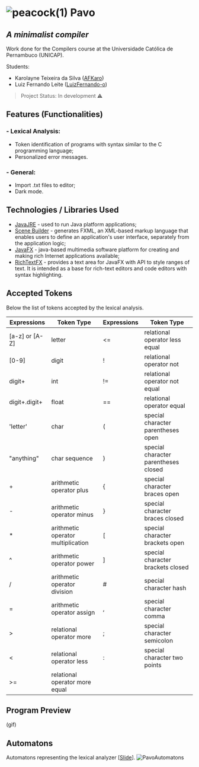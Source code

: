 # ![peacock(1)](https://user-images.githubusercontent.com/58193125/111029765-30858580-83dd-11eb-8626-ee9465888424.png) Pavo 
## _A minimalist compiler_
Work done for the Compilers course at the Universidade Católica de Pernambuco (UNICAP).

Students:
- Karolayne Teixeira da Silva ([AFKaro](https://github.com/AFKaro))
- Luiz Fernando Leite ([LuizFernando-o](https://github.com/LuizFernando-o))

> Project Status: In development :warning:

## Features (Functionalities)
### - Lexical Analysis:
- Token identification of programs with syntax similar to the C programming language;
- Personalized error messages.
### - General:
- Import .txt files to editor;
- Dark mode. 

## Technologies / Libraries Used 

- [JavaJRE] - used to run Java platform applications; 
- [Scene Builder] - generates FXML, an XML-based markup language that enables users to define an application's user interface, separately from the application logic;
- [JavaFX] - java-based multimedia software platform for creating and making rich Internet applications available;
- [RichTextFX] - provides a text area for JavaFX with API to style ranges of text. It is intended as a base for rich-text editors and code editors with syntax highlighting.

## Accepted Tokens 

Below the list of tokens accepted by the lexical analysis.

| Expressions | Token Type | Expressions| Token Type |
| ------ | ------ | ------ | ------
| [a-z] or [A-Z]  | letter | <= | relational operator less equal|
| [0-9] | digit | ! | relational operator not |
| digit+ | int | != | relational operator not equal |
| digit+.digit+ | float | == | relational operator equal | 
| 'letter' | char | ( | special character parentheses open |
| "anything" | char sequence | ) | special character parentheses closed |
| + | arithmetic operator plus | { | special character braces open |
| - | arithmetic operator minus | } | special character braces closed |
| * | arithmetic operator multiplication| [ | special character brackets open |
| ^ | arithmetic operator power | ] | special character brackets closed |     
| / | arithmetic operator division | # | special character hash |           
| = | arithmetic operator assign | , | special character comma |   
| > | relational operator more | ; | special character semicolon |     
| < | relational operator less | : | special character two points |
| >= | relational operator more equal

## Program Preview
(gif)

## Automatons
Automatons representing the lexical analyzer [[Slide](https://github.com/AFKaro/Pavo/tree/main/docs)].
![PavoAutomatons](https://user-images.githubusercontent.com/58193125/111038152-32177380-8406-11eb-939e-ac937a65fb86.gif)


[//]: # (These are reference links used in the body of this note and get stripped out when the markdown processor does its job. There is no need to format nicely because it shouldn't be seen. Thanks SO - http://stackoverflow.com/questions/4823468/store-comments-in-markdown-syntax)

   [JavaJRE]: <https://www.java.com/pt-BR/download/manual.jsp>
   [Scene Builder]: <https://gluonhq.com/products/scene-builder/>
   [JavaFX]: <https://openjfx.io/>
   [RichTextFX]: <https://github.com/FXMisc/RichTextFX>

